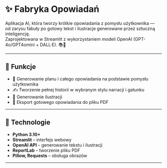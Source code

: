 # ✨ Fabryka Opowiadań

Aplikacja AI, która tworzy krótkie opowiadania z pomysłu użytkownika —  
od zarysu fabuły po gotowy tekst i ilustracje generowane przez sztuczną inteligencję.  
Zaprojektowana w Streamlit z wykorzystaniem modeli OpenAI (GPT-4o/GPT4omini + DALL·E). 📚🎨  

---

## 🚀 Funkcje

- 🧠 Generowanie planu i całego opowiadania na podstawie pomysłu użytkownika  
- ✍️ Tworzenie pełnej historii w wybranym stylu narracji i gatunku  
- 🎨 Generowanie ilustracji
- 💾 Eksport gotowego opowiadania do pliku PDF


---

## 🧩 Technologie

- **Python 3.10+**  
- **Streamlit** – interfejs webowy  
- **OpenAI API** – generowanie tekstu i ilustracji  
- **ReportLab** – tworzenie pliku PDF  
- **Pillow, Requests** – obsługa obrazów  

---


